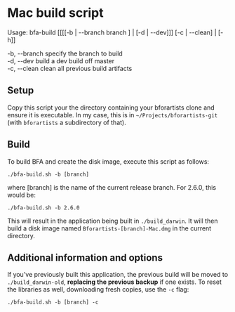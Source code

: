 # Mac build script
Usage: bfa-build [[[[-b | --branch branch ] | [-d | --dev]]] [-c | --clean] | [-h]]

  -b, --branch               specify the branch to build\
  -d, --dev                  build a dev build off master\
  -c, --clean                clean all previous build artifacts

## Setup
Copy this script your the directory containing your bforartists clone and ensure it is executable. In my case, this is in `~/Projects/bforartists-git` (with `bforartists` a subdirectory of that).


## Build
To build BFA and create the disk image, execute this script as follows:

  `./bfa-build.sh -b [branch]`

where [branch] is the name of the current release branch. For 2.6.0, this would be:

  `./bfa-build.sh -b 2.6.0`

This will result in the application being built in `./build_darwin`. It will then build a disk image named `Bforartists-[branch]-Mac.dmg` in the current directory.

## Additional information and options
If you've previously built this application, the previous build will be moved to `./build_darwin-old`, **replacing the previous backup** if one exists. To reset the libraries as well, downloading fresh copies, use the `-c` flag:

  `./bfa-build.sh -b [branch] -c`
